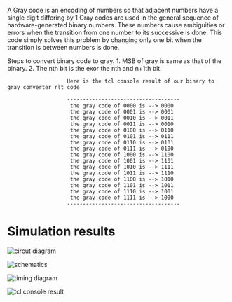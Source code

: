 A Gray code is an encoding of numbers so that adjacent numbers have a single digit differing by 1
Gray codes are used in the general sequence of hardware-generated binary numbers. 
These numbers cause ambiguities or errors when the transition from one number to its successive is done.
This code simply solves this problem by changing only one bit when the transition is between numbers is done.


Steps to convert binary code to gray.
                     1.  MSB of gray is same as that of the binary.
                     2.  The nth bit is the exor the nth and n+1th bit.
                       
                       
                       Here is the tcl console result of our binary to gray converter rlt code
                       
                       ------------------------------------
                        the gray code of 0000 is --> 0000
                        the gray code of 0001 is --> 0001
                        the gray code of 0010 is --> 0011
                        the gray code of 0011 is --> 0010
                        the gray code of 0100 is --> 0110
                        the gray code of 0101 is --> 0111
                        the gray code of 0110 is --> 0101
                        the gray code of 0111 is --> 0100
                        the gray code of 1000 is --> 1100
                        the gray code of 1001 is --> 1101
                        the gray code of 1010 is --> 1111
                        the gray code of 1011 is --> 1110
                        the gray code of 1100 is --> 1010
                        the gray code of 1101 is --> 1011
                        the gray code of 1110 is --> 1001
                        the gray code of 1111 is --> 1000
                       ------------------------------------


# Simulation results
![circut diagram](https://user-images.githubusercontent.com/96820094/219840721-e6acbced-e949-48ec-b978-0550ca54aeb8.png)

![schematics](https://user-images.githubusercontent.com/96820094/219840780-74af890b-28db-469c-833c-09c3cba48c77.png)

![timing diagram](https://user-images.githubusercontent.com/96820094/219840830-b174ff0d-f4d2-4dfb-a473-0f7152de536f.png)

![tcl console result](https://user-images.githubusercontent.com/96820094/219840870-143530e0-a3f5-49ab-ac9c-1d13ad9662ae.png)





